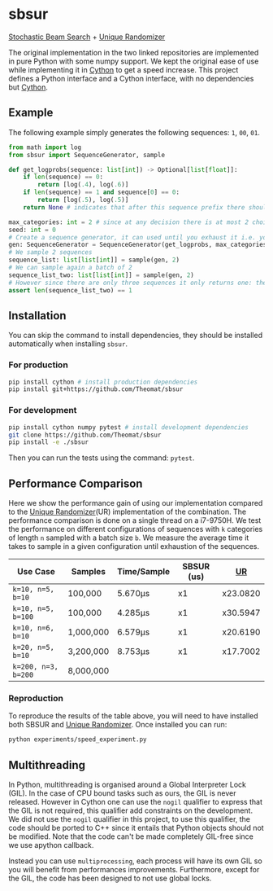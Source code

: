# sbsur

[Stochastic Beam Search](https://github.com/wouterkool/stochastic-beam-search) + [Unique Randomizer](https://github.com/google-research/unique-randomizer)

The original implementation in the two linked repositories are implemented in pure Python with some numpy support.
We kept the original ease of use while implementing it in [Cython](https://cython.org/) to get a speed increase.
This project defines a Python interface and a Cython interface, with no dependencies but [Cython](https://cython.org/).

## Example

The following example simply generates the following sequences: `1`, `00`, `01`.

```python
from math import log
from sbsur import SequenceGenerator, sample

def get_logprobs(sequence: list[int]) -> Optional[list[float]]:
    if len(sequence) == 0:
        return [log(.4), log(.6)]
    if len(sequence) == 1 and sequence[0] == 0:
        return [log(.5), log(.5)]
    return None # indicates that after this sequence prefix there should be no further sampling

max_categories: int = 2 # since at any decision there is at most 2 choices
seed: int = 0
# Create a sequence generator, it can used until you exhaust it i.e. you sampled everything
gen: SequenceGenerator = SequenceGenerator(get_logprobs, max_categories, seed)
# We sample 2 sequences
sequence_list: list[list[int]] = sample(gen, 2) 
# We can sample again a batch of 2
sequence_list_two: list[list[int]] = sample(gen, 2) 
# However since there are only three sequences it only returns one: the missing sequence
assert len(sequence_list_two) == 1
```

## Installation

You can skip the command to install dependencies, they should be installed automatically when installing `sbsur`.

### For production

```bash
pip install cython # install production dependencies
pip install git+https://github.com/Theomat/sbsur
```

### For development

```bash
pip install cython numpy pytest # install development dependencies
git clone https://github.com/Theomat/sbsur
pip install -e ./sbsur
```

Then you can run the tests using the command: `pytest`.

## Performance Comparison

Here we show the performance gain of using our implementation compared to the [Unique Randomizer](https://github.com/google-research/unique-randomizer)(UR) implementation of the combination.
The performance comparison is done on a single thread on a i7-9750H.
We test the performance on different configurations of sequences with `k` categories of length `n` sampled with a batch size `b`.
We measure the average time it takes to sample in a given configuration until exhaustion of the sequences.

| Use Case            | Samples    | Time/Sample | SBSUR (us) | [UR](https://github.com/google-research/unique-randomizer) |
|---------------------|-----------|-------------|------------|----------|
| `k=10, n=5, b=10`   | 100,000   | 5.670µs     | x1         | x23.0820 |
| `k=10, n=5, b=100`  | 100,000   | 4.285µs     | x1         | x30.5947 |
| `k=10, n=6, b=10`   | 1,000,000 | 6.579µs     | x1         | x20.6190
| `k=20, n=5, b=10`   | 3,200,000 | 8.753µs     | x1         | x17.7002
| `k=200, n=3, b=200` | 8,000,000 |

### Reproduction

To reproduce the results of the table above, you will need to have installed both SBSUR and [Unique Randomizer](https://github.com/google-research/unique-randomizer).
Once installed you can run:

```bash
python experiments/speed_experiment.py
```

## Multithreading

In Python, multithreading is organised around a Global Interpreter Lock (GIL). In the case of CPU bound tasks such as ours, the GIL is never released. However in Cython one can use the `nogil` qualifier to express that the GIL is not required, this qualifier add constraints on the development. We did not use the `nogil` qualifier in this project, to use this qualifier, the code should be ported to C++ since it entails that Python objects should not be modified. Note that the code can't be made completely GIL-free since we use apython callback.

 Instead you can use `multiprocessing`, each process will have its own GIL so you will benefit from performances improvements. Furthermore, except for the GIL, the code has been designed to not use global locks.
